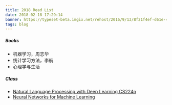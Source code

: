 ```yaml
---
title: 2018 Read List
date: 2018-02-18 17:29:14
banner: https://typeset-beta.imgix.net/rehost/2016/9/13/8f21f4ef-d61e-4fdf-99d5-ce299afc4e1a.jpg?w=970&h=582&fit=crop&crop=faces&auto=format&q=70
tags: blog
---
```


##### Books

* 机器学习，周志华
* 统计学习方法，李航
* 心理学与生活

##### Class

* [Natural Language Processing with Deep Learning CS224n](http://web.stanford.edu/class/cs224n/)
* [Neural Networks for Machine Learning](https://www.coursera.org/learn/neural-networks/home/welcome)
